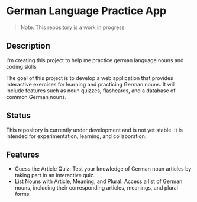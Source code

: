 # German Language Practice App

> Note: This repository is a work in progress.

## Description

I'm creating this project to help me practice german language nouns and coding skills

The goal of this project is to develop a web application that provides interactive exercises for learning and practicing German nouns. It will include features such as noun quizzes, flashcards, and a database of common German nouns.

## Status

This repository is currently under development and is not yet stable. It is intended for experimentation, learning, and collaboration.

## Features

- Guess the Article Quiz: Test your knowledge of German noun articles by taking part in an interactive quiz.
- List Nouns with Article, Meaning, and Plural: Access a list of German nouns, including their corresponding articles, meanings, and plural forms.

